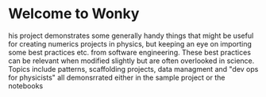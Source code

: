 # Welcome to Wonky

his project demonstrates some generally handy things that might be useful for creating numerics projects in physics, but keeping an eye on importing some best practices etc. from software engineering. 
These best practices can be relevant when modified slightly but are often overlooked in science. Topics include patterns, scaffolding projects, data managment and "dev ops for physicists" all demonsrrated either in the sample project or the notebooks
